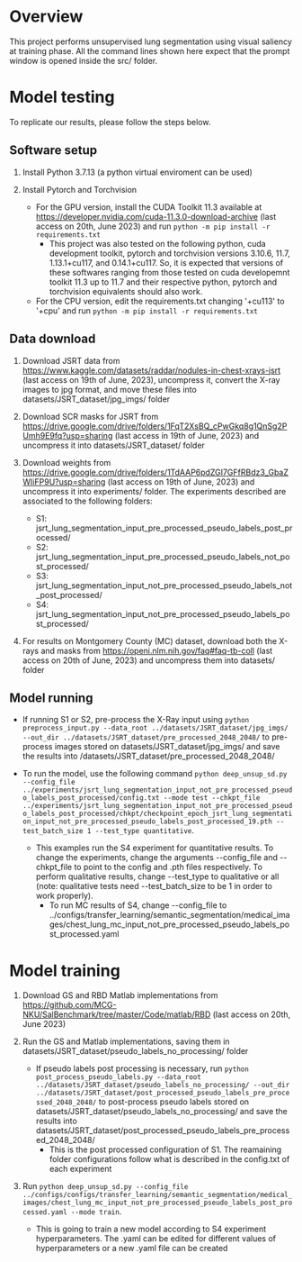 # Overview
This project performs unsupervised lung segmentation using visual saliency at training phase. All the command lines shown here expect that the prompt window is opened inside the src/ folder. 
# Model testing
To replicate our results, please follow the steps below.
## Software setup
1. Install Python 3.7.13 (a python virtual enviroment can be used)

2. Install Pytorch and Torchvision
	- For the GPU version, install the CUDA Toolkit 11.3 available at https://developer.nvidia.com/cuda-11.3.0-download-archive (last access on 20th, June 2023) and run `python -m pip install -r requirements.txt`
		- This project was also tested on the following python, cuda development toolkit, pytorch and torchvision versions 3.10.6, 11.7, 1.13.1+cu117, and 0.14.1+cu117. So, it is expected that versions of these softwares ranging from those tested on cuda developemnt toolkit 11.3 up to 11.7 and their respective python, pytorch and torchvision equivalents should also work. 
	- For the CPU version, edit the requirements.txt changing '+cu113' to '+cpu' and run `python -m pip install -r requirements.txt`	 

## Data download
1. Download JSRT data from https://www.kaggle.com/datasets/raddar/nodules-in-chest-xrays-jsrt (last access on 19th of June, 2023), uncompress it, convert the X-ray images to jpg format, and move these files into datasets/JSRT_dataset/jpg_imgs/ folder

2. Download SCR masks for JSRT from https://drive.google.com/drive/folders/1FqT2XsBQ_cPwGkq8g1QnSg2PUmh9E9fq?usp=sharing (last access in 19th of June, 2023) and uncompress it into datasets/JSRT_dataset/ folder

3. Download weights from https://drive.google.com/drive/folders/1TdAAP6pdZGI7GFfRBdz3_GbaZWIiFP9U?usp=sharing  (last access on 19th of June, 2023) and uncompress it into experiments/ folder. The experiments described are associated to the following folders:
	- S1: jsrt_lung_segmentation_input_pre_processed_pseudo_labels_post_processed/
	- S2: jsrt_lung_segmentation_input_pre_processed_pseudo_labels_not_post_processed/
	- S3: jsrt_lung_segmentation_input_not_pre_processed_pseudo_labels_not_post_processed/ 
	- S4: jsrt_lung_segmentation_input_not_pre_processed_pseudo_labels_post_processed/

4. For results on Montgomery County (MC) dataset, download both the X-rays and masks from https://openi.nlm.nih.gov/faq#faq-tb-coll (last access on 20th of June, 2023) and uncompress them into datasets/ folder
	
## Model running
- If running S1 or S2, pre-process the X-Ray input using `python preprocess_input.py --data_root ../datasets/JSRT_dataset/jpg_imgs/ --out_dir ../datasets/JSRT_dataset/pre_processed_2048_2048/` to pre-process images stored on datasets/JSRT_dataset/jpg_imgs/ and save the results into /datasets/JSRT_dataset/pre_processed_2048_2048/

- To run the model, use the following command `python deep_unsup_sd.py --config_file ../experiments/jsrt_lung_segmentation_input_not_pre_processed_pseudo_labels_post_processed/config.txt --mode test --chkpt_file ../experiments/jsrt_lung_segmentation_input_not_pre_processed_pseudo_labels_post_processed/chkpt/checkpoint_epoch_jsrt_lung_segmentation_input_not_pre_processed_pseudo_labels_post_processed_19.pth --test_batch_size 1 --test_type quantitative`.
	
	- This examples run the S4 experiment for quantitative results. To change the experiments, change the arguments --config_file and --chkpt_file to point to the config and .pth files respectively. To perform qualitative results, change --test_type to qualitative or all (note: qualitative tests need --test_batch_size to be 1 in order to work properly).
		- To run MC results of S4, change --config_file to ../configs/transfer_learning/semantic_segmentation/medical_images/chest_lung_mc_input_not_pre_processed_pseudo_labels_post_processed.yaml

# Model training
1.  Download GS and RBD Matlab implementations from https://github.com/MCG-NKU/SalBenchmark/tree/master/Code/matlab/RBD (last access on 20th, June 2023)
2. Run the GS and Matlab implementations, saving them in datasets/JSRT_dataset/pseudo_labels_no_processing/ folder
	- If pseudo labels post processing is necessary, run `python post_process_pseudo_labels.py --data_root ../datasets/JSRT_dataset/pseudo_labels_no_processing/ --out_dir ../datasets/JSRT_dataset/post_processed_pseudo_labels_pre_processed_2048_2048/` to post-process pseudo labels stored on datasets/JSRT_dataset/pseudo_labels_no_processing/ and save the results into datasets/JSRT_dataset/post_processed_pseudo_labels_pre_processed_2048_2048/
		- This is the post processed configuration of S1. The reamaining folder configurations follow what is described in the config.txt of each experiment

3. Run `python deep_unsup_sd.py --config_file ../configs/configs/transfer_learning/semantic_segmentation/medical_images/chest_lung_mc_input_not_pre_processed_pseudo_labels_post_processed.yaml --mode train`.
	- This is going to train a new model according to S4 experiment hyperparameters. The .yaml can be edited for different values of hyperparameters or a new .yaml file can be created
